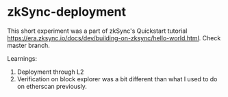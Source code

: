 # zkSync-deployment

This short experiment was a part of zkSync's Quickstart tutorial https://era.zksync.io/docs/dev/building-on-zksync/hello-world.html. Check master branch.

Learnings:
1. Deployment through L2
2. Verification on block explorer was a bit different than what I used to do on etherscan previously.
